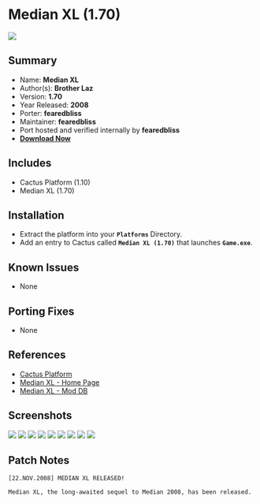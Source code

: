 # Median XL (1.70)

![](https://xyinn.org/diablo/platforms/platinum/Median_XL_1.70/screenshots/Screenshot001.jpg)

## Summary

- Name: **Median XL**
- Author(s): **Brother Laz**
- Version: **1.70**
- Year Released: **2008**
- Porter: **fearedbliss**
- Maintainer: **fearedbliss**
- Port hosted and verified internally by **fearedbliss**
- [**Download Now**](https://xyinn.org/diablo/platforms/platinum/Median_XL_1.70/)

## Includes

- Cactus Platform (1.10)
- Median XL (1.70)

## Installation

- Extract the platform into your **`Platforms`** Directory.
- Add an entry to Cactus called **`Median XL (1.70)`** that launches
  **`Game.exe`**.

## Known Issues

- None

## Porting Fixes

- None

## References

- [Cactus Platform](https://github.com/fearedbliss/Cactus)
- [Median XL - Home Page](https://modsbylaz.vn.cz/welcome.html)
- [Median XL - Mod DB](https://www.moddb.com/mods/median-xl/downloads/median-xl-170)

## Screenshots

![](https://xyinn.org/diablo/platforms/platinum/Median_XL_1.70/screenshots/Screenshot002.jpg)
![](https://xyinn.org/diablo/platforms/platinum/Median_XL_1.70/screenshots/Screenshot003.jpg)
![](https://xyinn.org/diablo/platforms/platinum/Median_XL_1.70/screenshots/Screenshot004.jpg)
![](https://xyinn.org/diablo/platforms/platinum/Median_XL_1.70/screenshots/Screenshot005.jpg)
![](https://xyinn.org/diablo/platforms/platinum/Median_XL_1.70/screenshots/Screenshot006.jpg)
![](https://xyinn.org/diablo/platforms/platinum/Median_XL_1.70/screenshots/Screenshot007.jpg)
![](https://xyinn.org/diablo/platforms/platinum/Median_XL_1.70/screenshots/Screenshot008.jpg)
![](https://xyinn.org/diablo/platforms/platinum/Median_XL_1.70/screenshots/Screenshot009.jpg)
![](https://xyinn.org/diablo/platforms/platinum/Median_XL_1.70/screenshots/Screenshot010.jpg)

## Patch Notes

```
[22.NOV.2008] MEDIAN XL RELEASED!

Median XL, the long-awaited sequel to Median 2008, has been released.
```